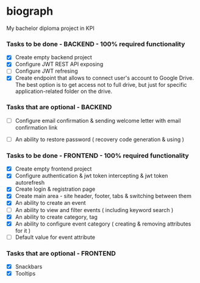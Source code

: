 # biograph
My bachelor diploma project in KPI

### Tasks to be done - BACKEND - 100% required functionality
- [x] Create empty backend project
- [x] Configure JWT REST API exposing
- [ ] Configure JWT refresing
- [x] Create endpoint that allows to connect user's account to Google Drive. The best option is to get access not to full drive, but just for specific application-related folder on the drive.

### Tasks that are optional - BACKEND
- [ ] Configure email confirmation & sending welcome letter with email confirmation link
- [ ] An ability to restore password ( recovery code generation & using )


### Tasks to be done - FRONTEND - 100% required functionality
- [x] Create empty frontend project
- [x] Configure authentication & jwt token intercepting & jwt token autorefresh
- [x] Create login & registration page
- [x] Create main area - site header, footer, tabs & switching between them
- [x] An ability to create an event
- [ ] An ability to view and filter events ( including keyword search )
- [x] An ability to create category, tag
- [x] An ability to configure event category ( creating & removing attributes for it
 )
- [ ] Default value for event attribute

### Tasks that are optional - FRONTEND
- [x] Snackbars
- [x] Tooltips
